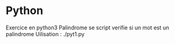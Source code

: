 # Python
Exercice en python3
Palindrome se script verifie si un mot est un palindrome 
Uilisation : ./pyt1.py 
